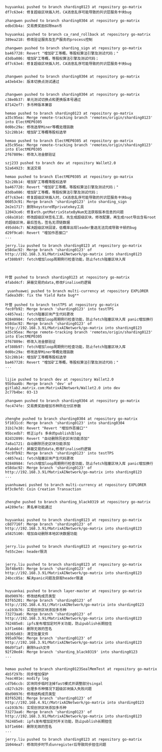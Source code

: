 
    huyuankai pushed to branch sharding0123 at repository go-matrix
    df7c63e4: 修复超级区块插入时，CA消息乱序可能导致的共识层服务卡块bug

    zhangwen pushed to branch sharding0304 at repository go-matrix
    edbd3b4a: 交易费奖励扣除man币

    huyuankai pushed to branch ca_rand_rollback at repository go-matrix
    389ea218: 修改验证服务及生产服务的process控制

    zhangwen pushed to branch sharding_sign at repository go-matrix
    ba467728: Revert "增加矿工等概，等股权算法引擎及测试代码；"
    d3dba086: 增加矿工等概，等股权算法引擎及测试代码；
    df7c63e4: 修复超级区块插入时，CA消息乱序可能导致的共识层服务卡块bug


    zhangwen pushed to branch sharding0304 at repository go-matrix
    a43eb43e: 版本切换点测试通过


    zhangwen pushed to branch sharding0304 at repository go-matrix
    c38e0b37: 单元测试切换点和更换版本号通过
    87142ef7: 多币种版本兼容

    hemao pushed to branch sharding0123 at repository go-matrix
    a35c95ea: Merge remote-tracking branch 'remotes/origin/sharding0123' into ElectMEP0305
    0d0bc29a: 修改选举Miner等概处理函数
    52c28b14: 增加矿工等概等股权选举

    hemao pushed to branch ElectMEP0305 at repository go-matrix
    a35c95ea: Merge remote-tracking branch 'remotes/origin/sharding0123' into ElectMEP0305
    2f67809e: 修改入池金额验证

    szj233 pushed to branch dev at repository Wallet2.0
    52a64923: 发送交易

    hemao pushed to branch ElectMEP0305 at repository go-matrix
    52c28b14: 增加矿工等概等股权选举
    ba467728: Revert "增加矿工等概，等股权算法引擎及测试代码；"
    d3dba086: 增加矿工等概，等股权算法引擎及测试代码；
    df7c63e4: 修复超级区块插入时，CA消息乱序可能导致的共识层服务卡块bug
    06053c91: Merge branch 'sharding0123' into sharding_sign
    2e2e1717: 删除keystore转privatekey工具
    12043ce6: 修复eth.getMatrixStateByNum无法获取版本信息的问题
    c68a101d: 修改超级区块签名工具，先生成超级区块，修改配置，再生成root导出含有root的超级区块，最后签名，签名无须链数据
    495dd4c7: 解决超级区块回滚，低概率出现leader重选无法完成导致卡顿的bug
    d29f9ca0: Revert "增加作恶接口"
    ...

    jerry.liu pushed to branch sharding0123 at repository go-matrix
    e58dac92: Merge branch 'sharding0123' of http://192.168.3.91/MatrixAINetwork/go-matrix into sharding0123
    ef380b97: fetch增加loop周期例行检查功能，防止fetch阻塞区块入库



    叶营 pushed to branch sharding0123 at repository go-matrix
    4fabd4cf: 屏蔽交易的data,修改Finalise的逻辑

     yuanhuawei pushed to branch multi-currency at repository EXPLORER
    fadea3d9: fix the Yield Rate bug**

    叶营 pushed to branch testTPS at repository go-matrix
    fec0fb92: Merge branch 'sharding0123' into testTPS
    c4857ea1: fetch阻塞区块产生代码更改
    92840984: fetch增加loop周期例行检查功能，防止fetch阻塞区块入库 panic增加换行
    e58dac92: Merge branch 'sharding0123' of http://192.168.3.91/MatrixAINetwork/go-matrix into sharding0123
    a35c95ea: Merge remote-tracking branch 'remotes/origin/sharding0123' into ElectMEP0305
    2f67809e: 修改入池金额验证
    ef380b97: fetch增加loop周期例行检查功能，防止fetch阻塞区块入库
    0d0bc29a: 修改选举Miner等概处理函数
    52c28b14: 增加矿工等概等股权选举
    ba467728: Revert "增加矿工等概，等股权算法引擎及测试代码；"
    ...


    lijie pushed to branch dev at repository Wallet2.0
    95b9aa6b: Merge branch 'dev' of gitlab2.matrix.com:MatrixAINetwork/Wallet2.0 into dev
    2c77b4be: 03-13

    zhangwen pushed to branch sharding0304 at repository go-matrix
    fec474fe: 交易费奖励增加币种所在分区参数


    zhenghe pushed to branch sharding0304 at repository go-matrix
    5f1031cd: Merge branch 'sharding0123' into sharding0304
    31b17e38: Revert "Revert "增加作恶接口""
    95bcedb7: 修正ipfs 多余的publish及log
    82d32899: Revert "自动删除历史区块功能添加"
    7a8a1721: 自动删除历史区块功能添加
    4fabd4cf: 屏蔽交易的data,修改Finalise的逻辑
    fec0fb92: Merge branch 'sharding0123' into testTPS
    c4857ea1: fetch阻塞区块产生代码更改
    92840984: fetch增加loop周期例行检查功能，防止fetch阻塞区块入库 panic增加换行
    e58dac92: Merge branch 'sharding0123' of http://192.168.3.91/MatrixAINetwork/go-matrix into sharding0123
    ...

    yuanhuawei pushed to branch multi-currency at repository EXPLORER
    0f3c0efd: Coin Creation Transaction


    zhenghe pushed to branch sharding_black0319 at repository go-matrix
    a4289efa: 黑名单功能通过


    huyuankai pushed to branch sharding0123 at repository go-matrix
    c8d7716f: Merge branch 'sharding0123' of http://192.168.3.91/MatrixAINetwork/go-matrix into sharding0123
    a5825100: 增加自动删除本地区块数据功能


    jerry.liu pushed to branch sharding0123 at repository go-matrix
    fe55c2ee: header限流


    jerry.liu pushed to branch sharding0123 at repository go-matrix
    3bf46e93: Merge branch 'sharding0123' of http://192.168.3.91/MatrixAINetwork/go-matrix into sharding0123
    24bcc85a: 解决panic问题及获取header限速


    huyuankai pushed to branch layer-master at repository go-matrix
    8bd90976: 修改结构成员类型
    83f65201: Merge branch 'sharding0123' of http://192.168.4.91//MatrixAINetwork/go-matrix into sharding0123
    ca193b76: 实现创世区块添加多币种
    73273aa6: Merge branch 'sharding0123' of http://192.168.3.91/MatrixAINetwork/go-matrix into sharding0123
    762485e8: ipfs发布增加定时开关功能，防止publish长期挂住
    b3f1e604: 删除无效的签名
    28365d83: 清空批量文件
    995a976e: Merge branch 'sharding0123' of http://192.168.3.91/MatrixAINetwork/go-matrix into sharding0123
    06d9f1af: 删除hash文件
    92f20ed4: Merge branch 'sharding_black0319' into sharding0123
    ...


    hemao pushed to branch sharding0123SealMemTest at repository go-matrix
    4b5f297b: 同步增加保护
    7eac401e: modify log
    cd7b6ccb: 区块同步临时注掉fast模式并调整部分singal
    c827cb29: 处理多币种情况下超级区块插入失败问题
    8bd90976: 修改结构成员类型
    83f65201: Merge branch 'sharding0123' of http://192.168.4.91//MatrixAINetwork/go-matrix into sharding0123
    ca193b76: 实现创世区块添加多币种
    73273aa6: Merge branch 'sharding0123' of http://192.168.3.91/MatrixAINetwork/go-matrix into sharding0123
    762485e8: ipfs发布增加定时开关功能，防止publish长期挂住
    b3f1e604: 删除无效的签名
    ...

    jerry.liu pushed to branch sharding0123 at repository go-matrix
    1b944ea7: 修改同步时节点unregister后导致同步挂住问题